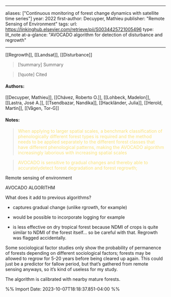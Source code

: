   
---
aliases: ["Continuous monitoring of forest change dynamics with satellite time series"] 
year: 2022 
first-author: Decuyper, Mathieu
publisher: "Remote Sensing of Environment" 
tags:
url: https://linkinghub.elsevier.com/retrieve/pii/S0034425721005496 
type: lit_note
at-a-glance: "AVOCADO algorithm for detection of disturbance and regrowth"

--- 
[[Regrowth]], [[Landsat]], [[Disturbance]]

>[!summary] Summary

>[!quote] Cited

  
#### Authors:
[[Decuyper, Mathieu]], [[Chávez, Roberto O.]], [[Lohbeck, Madelon]], [[Lastra, José A.]], [[Tsendbazar, Nandika]], [[Hackländer, Julia]], [[Herold, Martin]], [[Vågen, Tor-G]]
#### Notes:

 > <span style="color: #F9E076">When applying to larger spatial scales, a benchmark classification of phenologically different forest types is required and the method needs to be applied separately to the different forest classes that have different phenological patterns, making the AVOCADO algorithm increasingly laborious with increasing spatial scales</span>

 

 > <span style="color: #F9E076">AVOCADO is sensitive to gradual changes and thereby able to accuratelydetect forest degradation and forest regrowth;</span>

 Remote sensing of environment 

AVOCADO ALGORITHM 

What does it add to previous algorithms? 

- captures gradual change (unlike rgrowth, for example) 

- would be possible to incorporate logging for example 

- is less effective on dry tropical forest because NDMI of crops is quite similar to NDMI of the forest itself... so be careful with that. Regrowth was flagged accidentally. 

Some sociological factor studies only show the probability of permanence of forests depending on different sociological factors; forests may be allowed to regrow for 5-20 years before being cleared up again. This could just be a predictor for fallow period, but that’s gathered from remote sensing anyways, so it’s kind of useless for my study. 

The algorithm is calibrated with nearby mature forests.

%% Import Date: 2023-10-07T18:18:37.851-04:00 %%
